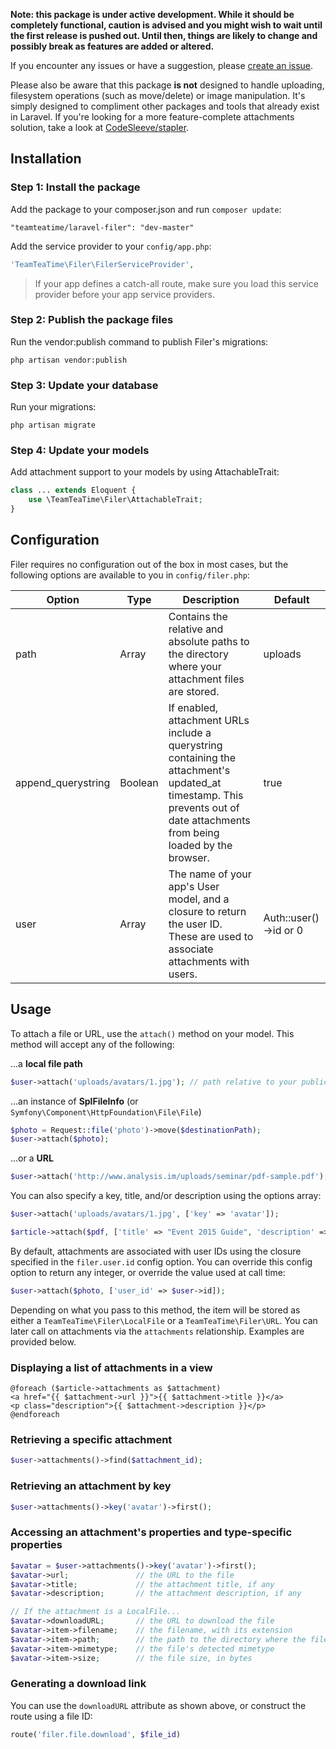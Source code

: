 **Note: this package is under active development. While it should be completely functional, caution is advised and you might wish to wait until the first release is pushed out. Until then, things are likely to change and possibly break as features are added or altered.**

If you encounter any issues or have a suggestion, please [create an issue](https://github.com/Team-Tea-Time/laravel-filer/issues/new).

Please also be aware that this package **is not** designed to handle uploading, filesystem operations (such as move/delete) or image manipulation. It's simply designed to compliment other packages and tools that already exist in Laravel. If you're looking for a more feature-complete attachments solution, take a look at [CodeSleeve/stapler](https://github.com/CodeSleeve/stapler).

## Installation

### Step 1: Install the package

Add the package to your composer.json and run `composer update`:

```
"teamteatime/laravel-filer": "dev-master"
```

Add the service provider to your `config/app.php`:

```php
'TeamTeaTime\Filer\FilerServiceProvider',
```

> If your app defines a catch-all route, make sure you load this service provider before your app service providers.

### Step 2: Publish the package files

Run the vendor:publish command to publish Filer's migrations:

`php artisan vendor:publish`

### Step 3: Update your database

Run your migrations:

`php artisan migrate`

### Step 4: Update your models

Add attachment support to your models by using AttachableTrait:

```php
class ... extends Eloquent {
    use \TeamTeaTime\Filer\AttachableTrait;
}
```

## Configuration

Filer requires no configuration out of the box in most cases, but the following options are available to you in `config/filer.php`:

Option | Type | Description | Default
------ | ---- | ----------- | -------
path | Array | Contains the relative and absolute paths to the directory where your attachment files are stored. | uploads
append_querystring | Boolean | If enabled, attachment URLs include a querystring containing the attachment's updated_at timestamp. This prevents out of date attachments from being loaded by the browser. | true
user | Array | The name of your app's User model, and a closure to return the user ID. These are used to associate attachments with users. | Auth::user()->id or 0

## Usage

To attach a file or URL, use the `attach()` method on your model. This method will accept any of the following:

...a **local file path**
```php
$user->attach('uploads/avatars/1.jpg'); // path relative to your public directory
```

...an instance of **SplFileInfo** (or `Symfony\Component\HttpFoundation\File\File`)
```php
$photo = Request::file('photo')->move($destinationPath);
$user->attach($photo);
```

...or a **URL**
```php
$user->attach('http://www.analysis.im/uploads/seminar/pdf-sample.pdf');
```

You can also specify a key, title, and/or description using the options array:

```php
$user->attach('uploads/avatars/1.jpg', ['key' => 'avatar']);
```

```php
$article->attach($pdf, ['title' => "Event 2015 Guide", 'description' => "The complete guide for this year's event."]);
```

By default, attachments are associated with user IDs using the closure specified in the `filer.user.id` config option. You can override this config option to return any integer, or override the value used at call time:

```php
$user->attach($photo, ['user_id' => $user->id]);
```

Depending on what you pass to this method, the item will be stored as either a `TeamTeaTime\Filer\LocalFile` or a `TeamTeaTime\Filer\URL`. You can later call on attachments via the `attachments` relationship. Examples are provided below.

### Displaying a list of attachments in a view

```
@foreach ($article->attachments as $attachment)
<a href="{{ $attachment->url }}">{{ $attachment->title }}</a>
<p class="description">{{ $attachment->description }}</p>
@endforeach
```

### Retrieving a specific attachment

```php
$user->attachments()->find($attachment_id);
```

### Retrieving an attachment by key

```php
$user->attachments()->key('avatar')->first();
```

### Accessing an attachment's properties and type-specific properties

```php
$avatar = $user->attachments()->key('avatar')->first();
$avatar->url;               // the URL to the file
$avatar->title;             // the attachment title, if any
$avatar->description;       // the attachment description, if any

// If the attachment is a LocalFile...
$avatar->downloadURL;       // the URL to download the file
$avatar->item->filename;    // the filename, with its extension
$avatar->item->path;        // the path to the directory where the file exists
$avatar->item->mimetype;    // the file's detected mimetype
$avatar->item->size;        // the file size, in bytes
```

### Generating a download link

You can use the `downloadURL` attribute as shown above, or construct the route using a file ID:

```php
route('filer.file.download', $file_id)
```
